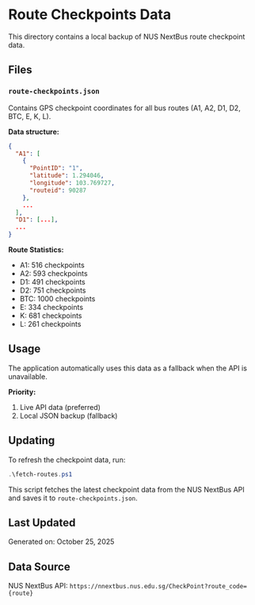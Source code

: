 # Route Checkpoints Data

This directory contains a local backup of NUS NextBus route checkpoint data.

## Files

### `route-checkpoints.json`
Contains GPS checkpoint coordinates for all bus routes (A1, A2, D1, D2, BTC, E, K, L).

**Data structure:**
```json
{
  "A1": [
    {
      "PointID": "1",
      "latitude": 1.294046,
      "longitude": 103.769727,
      "routeid": 90287
    },
    ...
  ],
  "D1": [...],
  ...
}
```

**Route Statistics:**
- A1: 516 checkpoints
- A2: 593 checkpoints
- D1: 491 checkpoints
- D2: 751 checkpoints
- BTC: 1000 checkpoints
- E: 334 checkpoints
- K: 681 checkpoints
- L: 261 checkpoints

## Usage

The application automatically uses this data as a fallback when the API is unavailable.

**Priority:**
1. Live API data (preferred)
2. Local JSON backup (fallback)

## Updating

To refresh the checkpoint data, run:

```powershell
.\fetch-routes.ps1
```

This script fetches the latest checkpoint data from the NUS NextBus API and saves it to `route-checkpoints.json`.

## Last Updated

Generated on: October 25, 2025

## Data Source

NUS NextBus API: `https://nnextbus.nus.edu.sg/CheckPoint?route_code={route}`
